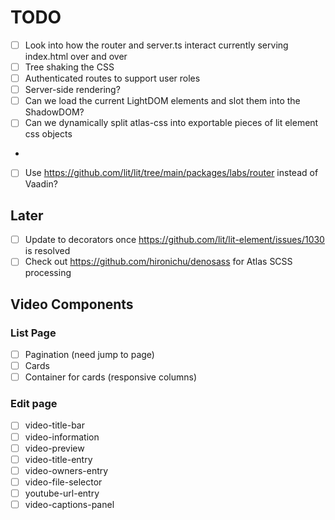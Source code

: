 # TODO

- [ ] Look into how the router and server.ts interact
      currently serving index.html over and over
- [ ] Tree shaking the CSS
- [ ] Authenticated routes to support user roles
- [ ] Server-side rendering?
- [ ] Can we load the current LightDOM elements and slot them into the ShadowDOM?
- [ ] Can we dynamically split atlas-css into exportable pieces of lit element css objects
-
- [ ] Use https://github.com/lit/lit/tree/main/packages/labs/router instead of Vaadin?

## Later

- [ ] Update to decorators once https://github.com/lit/lit-element/issues/1030 is resolved
- [ ] Check out https://github.com/hironichu/denosass for Atlas SCSS processing

## Video Components

### List Page

- [ ] Pagination (need jump to page)
- [ ] Cards
- [ ] Container for cards (responsive columns)

### Edit page

- [ ] video-title-bar
- [ ] video-information
- [ ] video-preview
- [ ] video-title-entry
- [ ] video-owners-entry
- [ ] video-file-selector
- [ ] youtube-url-entry
- [ ] video-captions-panel
